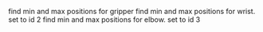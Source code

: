 find min and max positions for gripper
find min and max positions for wrist. set to id 2
find min and max positions for elbow. set to id 3
